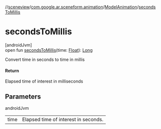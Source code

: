 //[sceneview](../../../index.md)/[com.google.ar.sceneform.animation](../index.md)/[ModelAnimation](index.md)/[secondsToMillis](seconds-to-millis.md)

# secondsToMillis

[androidJvm]\
open fun [secondsToMillis](seconds-to-millis.md)(time: [Float](https://kotlinlang.org/api/latest/jvm/stdlib/kotlin/-float/index.html)): [Long](https://kotlinlang.org/api/latest/jvm/stdlib/kotlin/-long/index.html)

Convert time in seconds to time in millis

#### Return

Elapsed time of interest in milliseconds

## Parameters

androidJvm

| | |
|---|---|
| time | Elapsed time of interest in seconds. |
